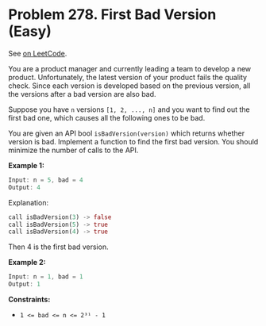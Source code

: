 Problem 278. First Bad Version (Easy)
=====================================

See [on LeetCode](https://leetcode.com/problems/first-bad-version/).

You are a product manager and currently leading a team to develop a new product. Unfortunately, the latest version of your product fails the quality check. Since each version is developed based on the previous version, all the versions after a bad version are also bad.

Suppose you have `n` versions `[1, 2, ..., n]` and you want to find out the first bad one, which causes all the following ones to be bad.

You are given an API bool `isBadVersion(version)` which returns whether version is bad. Implement a function to find the first bad version. You should minimize the number of calls to the API.

**Example 1:**

```Rust
Input: n = 5, bad = 4
Output: 4
```

Explanation:

```Rust
call isBadVersion(3) -> false
call isBadVersion(5) -> true
call isBadVersion(4) -> true
```

Then 4 is the first bad version.

**Example 2:**

```Rust
Input: n = 1, bad = 1
Output: 1
```

**Constraints:**

* `1 <= bad <= n <= 2³¹ - 1`

